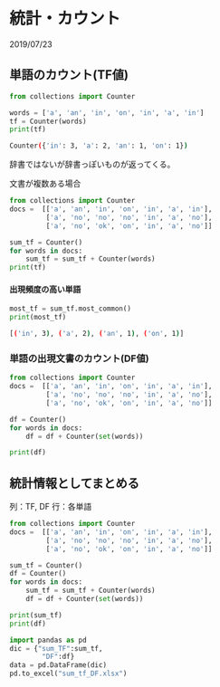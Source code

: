 # 統計・カウント
2019/07/23


## 単語のカウント(TF値)
```py
from collections import Counter

words = ['a', 'an', 'in', 'on', 'in', 'a', 'in']
tf = Counter(words)
print(tf)
```

```sh
Counter({'in': 3, 'a': 2, 'an': 1, 'on': 1})
```
辞書ではないが辞書っぽいものが返ってくる。  

文書が複数ある場合
```py
from collections import Counter
docs =  [['a', 'an', 'in', 'on', 'in', 'a', 'in'],
         ['a', 'no', 'no', 'no', 'in', 'a', 'no'],
         ['a', 'no', 'ok', 'on', 'in', 'a', 'no']]

sum_tf = Counter()
for words in docs:
    sum_tf = sum_tf + Counter(words)
print(tf)
```

#### 出現頻度の高い単語

```py
most_tf = sum_tf.most_common()
print(most_tf)
```

```sh
[('in', 3), ('a', 2), ('an', 1), ('on', 1)]
```

### 単語の出現文書のカウント(DF値)

```py
from collections import Counter
docs =  [['a', 'an', 'in', 'on', 'in', 'a', 'in'],
         ['a', 'no', 'no', 'no', 'in', 'a', 'no'],
         ['a', 'no', 'ok', 'on', 'in', 'a', 'no']]

df = Counter()
for words in docs:
    df = df + Counter(set(words))

print(df)
```



## 統計情報としてまとめる

列：TF, DF
行：各単語

```py
from collections import Counter
docs =  [['a', 'an', 'in', 'on', 'in', 'a', 'in'],
         ['a', 'no', 'no', 'no', 'in', 'a', 'no'],
         ['a', 'no', 'ok', 'on', 'in', 'a', 'no']]

sum_tf = Counter()
df = Counter()
for words in docs:
    sum_tf = sum_tf + Counter(words)
    df = df + Counter(set(words))

print(sum_tf)
print(df)

import pandas as pd
dic = {"sum_TF":sum_tf,
        "DF":df}
data = pd.DataFrame(dic)
pd.to_excel("sum_tf_DF.xlsx")
```




